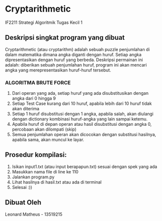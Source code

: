 # Cryptarithmetic
IF2211 Strategi Algoritmik Tugas Kecil 1

## Deskripsi singkat program yang dibuat
Cryptarithmetic (atau cryptarithm) adalah sebuah puzzle penjumlahan di dalam matematika dimana angka diganti dengan huruf. Setiap angka dipresentasikan dengan huruf yang berbeda. Deskripsi permainan ini adalah: diberikan sebuah penjumlahan huruf, program ini akan mencari angka yang merepresentasikan huruf-huruf tersebut.

### ALGORITMA BRUTE FORCE
1. Dari operan yang ada, setiap huruf yang ada disubstitusikan dengan angka dari 0 hingga 9
2. Setiap Test Case kurang dari 10 huruf, apabila lebih dari 10 huruf tidak akan diterima
3. Setiap 1 huruf disubstitusi dengan 1 angka, apabila salah, akan diulangi dengan dictionary kombinasi huruf-angka yang lain sampai ketemu.
4. Apabila huruf di depan operan atau hasil disubstitusi dengan angka 0, percobaan akan dilompati (skip)
5. Semua penjumlahan operan akan dicocokan dengan substitusi hasilnya, apabila sama, akan muncul ke layar.


## Prosedur kompilasi:
1. Isikan input1.txt (atau input berapapun.txt) sesuai dengan spek yang ada
2. Masukkan nama file di line ke 110
2. Jalankan program.py
4. Lihat hasilnya di hasil.txt atau ada di terminal
5. Selesai :))

## Dibuat Oleh
Leonard Matheus - 13519215

